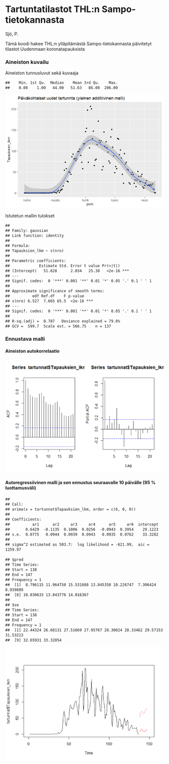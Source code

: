 Tartuntatilastot THL:n Sampo-tietokannasta
================
Sjö, P.

Tämä koodi hakee THL:n ylläpitämästä Sampo-tietokannasta päivitetyt
tilastot Uudenmaan koronatapauksista

### Aineiston kuvailu

Aineiston tunnusluvut sekä kuvaaja

    ##    Min. 1st Qu.  Median    Mean 3rd Qu.    Max. 
    ##    0.00    1.00   44.00   51.63   86.00  206.00

![](Covid_files/figure-gfm/data%20descriptives-1.png)<!-- -->

Istutetun mallin tulokset

    ## 
    ## Family: gaussian 
    ## Link function: identity 
    ## 
    ## Formula:
    ## Tapauksien_lkm ~ s(nro)
    ## 
    ## Parametric coefficients:
    ##             Estimate Std. Error t value Pr(>|t|)    
    ## (Intercept)   51.628      2.034   25.38   <2e-16 ***
    ## ---
    ## Signif. codes:  0 '***' 0.001 '**' 0.01 '*' 0.05 '.' 0.1 ' ' 1
    ## 
    ## Approximate significance of smooth terms:
    ##          edf Ref.df    F p-value    
    ## s(nro) 6.527  7.665 65.5  <2e-16 ***
    ## ---
    ## Signif. codes:  0 '***' 0.001 '**' 0.01 '*' 0.05 '.' 0.1 ' ' 1
    ## 
    ## R-sq.(adj) =  0.787   Deviance explained = 79.8%
    ## GCV =  599.7  Scale est. = 566.75    n = 137

### Ennustava malli

#### Aineiston autokorrelaatio

![](Covid_files/figure-gfm/unnamed-chunk-2-1.png)<!-- -->

#### Autoregressiivinen malli ja sen ennustus seuraavalle 10 päivälle (95 % luottamusväli)

    ## 
    ## Call:
    ## arima(x = tartunnat$Tapauksien_lkm, order = c(6, 0, 0))
    ## 
    ## Coefficients:
    ##          ar1      ar2     ar3     ar4      ar5     ar6  intercept
    ##       0.6429  -0.1135  0.1006  0.0256  -0.0943  0.3954    29.1223
    ## s.e.  0.0775   0.0944  0.0939  0.0943   0.0935  0.0762    33.3282
    ## 
    ## sigma^2 estimated as 503.7:  log likelihood = -621.99,  aic = 1259.97

    ## $pred
    ## Time Series:
    ## Start = 138 
    ## End = 147 
    ## Frequency = 1 
    ##  [1]  8.796115 11.964750 15.531688 13.845358 10.226747  7.306424  8.939889
    ##  [8] 10.830633 13.043776 14.016367
    ## 
    ## $se
    ## Time Series:
    ## Start = 138 
    ## End = 147 
    ## Frequency = 1 
    ##  [1] 22.44324 26.68131 27.51669 27.95767 28.30824 28.33462 29.57153 31.53213
    ##  [9] 32.65931 33.32854

![](Covid_files/figure-gfm/unnamed-chunk-3-1.png)<!-- -->

